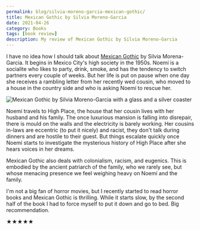 ```yaml
---
permalink: blog/silvia-moreno-garcia-mexican-gothic/
title: Mexican Gothic by Silvia Moreno-Garcia
date: 2021-04-26
category: Books
tags: [book review]
description: My review of Mexican Gothic by Silvia Moreno-Garcia
---
```


I have no idea how I should talk about [Mexican Gothic](https://silviamoreno-garcia.com/novels/mexicangothic/) by Silvia Morena-Garcia. It begins in Mexico City's high society in the 1950s. Noemí is a socialite who likes to party, drink, smoke, and has the tendency to switch partners every couple of weeks. But her life is put on pause when one day she receives a rambling letter from her recently wed cousin, who moved to a house in the country side and who is asking Noemí to rescue her.

![Mexican Gothic by Silvia Moreno-Garcia with a glass and a silver coaster](/blog/2021-04-26-silvia-moreno-garcia-mexican-gothic/mexican-gothic.jpg)

Noemí travels to High Place, the house that her cousin lives with her husband and his family. The once luxurious mansion is falling into disrepair, there is mould on the walls and the electricity is barely working. Her cousins in-laws are eccentric (to put it nicely) and racist, they don't talk during dinners and are hostile to their guest. But things escalate quickly once Noemí starts to investigate the mysterious history of High Place after she hears voices in her dreams.

Mexican Gothic also deals with colonialism, racism, and eugenics. This is embodied by the ancient patriarch of the family, who we rarely see, but whose menacing presence we feel weighing heavy on Noemí and the family.

I'm not a big fan of horror movies, but I recently started to read horror books and Mexican Gothic is thrilling. While it starts slow, by the second half of the book I had to force myself to put it down and go to bed. Big recommendation.

★★★★★
